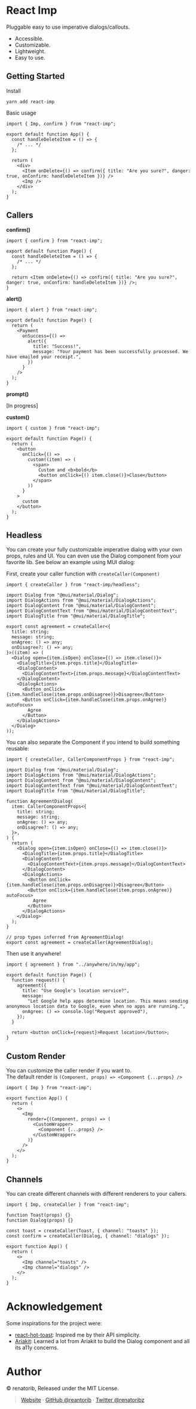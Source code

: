 # React Imp

Pluggable easy to use imperative dialogs/callouts.

- Accessible.
- Customizable.
- Lightweight.
- Easy to use.

## Getting Started

Install

```
yarn add react-imp
```

Basic usage

```tsx
import { Imp, confirm } from "react-imp";

export default function App() {
  const handleDeleteItem = () => {
    /* ... */
  };

  return (
    <div>
      <Item onDelete={() => confirm({ title: "Are you sure?", danger: true, onConfirm: handleDeleteItem })} />
      <Imp />
    </div>
  );
}
```

## Callers

**confirm()**

```tsx
import { confirm } from "react-imp";

export default function Page() {
  const handleDeleteItem = () => {
    /* ... */
  };

  return <Item onDelete={() => confirm({ title: "Are you sure?", danger: true, onConfirm: handleDeleteItem })} />;
}
```

**alert()**

```tsx
import { alert } from "react-imp";

export default function Page() {
  return (
    <Payment
      onSuccess={() =>
        alert({
          title: "Success!",
          message: "Your payment has been successfully processed. We have emailed your receipt.",
        })
      }
    />
  );
}
```

**prompt()**

[In progress]

**custom()**

```tsx
import { custom } from "react-imp";

export default function Page() {
  return (
    <button
      onClick={() =>
        custom((item) => (
          <span>
            Custom and <b>bold</b>
            <button onClick={() item.close()}>Close</button>
          </span>
        ))
      }
    >
      custom
    </button>
  );
}
```

## Headless

You can create your fully customizable imperative dialog with your own props, rules and UI. You can even use the Dialog component from your favorite lib.
See below an example using MUI dialog:

First, create your caller function with `createCaller(Component)`

```tsx
import { createCaller } from "react-imp/headless";

import Dialog from "@mui/material/Dialog";
import DialogActions from "@mui/material/DialogActions";
import DialogContent from "@mui/material/DialogContent";
import DialogContentText from "@mui/material/DialogContentText";
import DialogTitle from "@mui/material/DialogTitle";

export const agreement = createCaller<{
  title: string;
  message: string;
  onAgree: () => any;
  onDisagree?: () => any;
}>((item) => (
  <Dialog open={item.isOpen} onClose={() => item.close()}>
    <DialogTitle>{item.props.title}</DialogTitle>
    <DialogContent>
      <DialogContentText>{item.props.message}</DialogContentText>
    </DialogContent>
    <DialogActions>
      <Button onClick={item.handleClose(item.props.onDisagree)}>Disagree</Button>
      <Button onClick={item.handleClose(item.props.onAgree)} autoFocus>
        Agree
      </Button>
    </DialogActions>
  </Dialog>
));
```

You can also separate the Component if you intend to build something reusable:

```tsx
import { createCaller, CallerComponentProps } from "react-imp";

import Dialog from "@mui/material/Dialog";
import DialogActions from "@mui/material/DialogActions";
import DialogContent from "@mui/material/DialogContent";
import DialogContentText from "@mui/material/DialogContentText";
import DialogTitle from "@mui/material/DialogTitle";

function AgreementDialog(
  item: CallerComponentProps<{
    title: string;
    message: string;
    onAgree: () => any;
    onDisagree?: () => any;
  }>,
) {
  return (
    <Dialog open={item.isOpen} onClose={() => item.close()}>
      <DialogTitle>{item.props.title}</DialogTitle>
      <DialogContent>
        <DialogContentText>{item.props.message}</DialogContentText>
      </DialogContent>
      <DialogActions>
        <Button onClick={item.handleClose(item.props.onDisagree)}>Disagree</Button>
        <Button onClick={item.handleClose(item.props.onAgree)} autoFocus>
          Agree
        </Button>
      </DialogActions>
    </Dialog>
  );
}

// prop types inferred from AgreementDialog!
export const agreement = createCaller(AgreementDialog);
```

Then use it anywhere!

```tsx
import { agreement } from "../anywhere/in/my/app";

export default function Page() {
  function request() {
    agreement({
      title: "Use Google's location service?",
      message:
        "Let Google help apps determine location. This means sending anonymous location data to Google, even when no apps are running.",
      onAgree: () => console.log("Request approved"),
    });
  }

  return <button onClick={request}>Request location</button>;
}
```

## Custom Render

You can customize the caller render if you want to.  
The default render is `(Component, props) => <Component {...props} />`

```tsx
import { Imp } from "react-imp";

export function App() {
  return (
    <>
      <Imp
        render={(Component, props) => (
          <CustomWrapper>
            <Component {...props} />
          </CustomWrapper>
        )}
      />
    </>
  );
}
```

## Channels

You can create different channels with different renderers to your callers.

```tsx
import { Imp, createCaller } from "react-imp";

function Toast(props) {}
function Dialog(props) {}

const toast = createCaller(Toast, { channel: "toasts" });
const confirm = createCaller(Dialog, { channel: "dialogs" });

export function App() {
  return (
    <>
      <Imp channel="toasts" />
      <Imp channel="dialogs" />
    </>
  );
}
```

# Acknowledgement

Some inspirations for the project were:

- [react-hot-toast](https://react-hot-toast.com/): Inspired me by their API simplicity.
- [Ariakit](https://ariakit.org/): Learned a lot from Ariakit to build the Dialog component and all its a11y concerns.

# Author

© renatorib, Released under the MIT License.

> [Website](https://rena.to) · [GitHub @reantorib](https://github.com/renatorib) · [Twitter @renatoribz](https://twitter.com/renatoribz)
